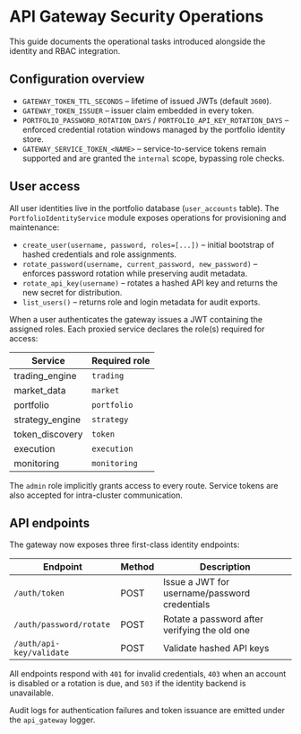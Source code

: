 # API Gateway Security Operations

This guide documents the operational tasks introduced alongside the identity and
RBAC integration.

## Configuration overview

* `GATEWAY_TOKEN_TTL_SECONDS` – lifetime of issued JWTs (default `3600`).
* `GATEWAY_TOKEN_ISSUER` – issuer claim embedded in every token.
* `PORTFOLIO_PASSWORD_ROTATION_DAYS` / `PORTFOLIO_API_KEY_ROTATION_DAYS` –
  enforced credential rotation windows managed by the portfolio identity store.
* `GATEWAY_SERVICE_TOKEN_<NAME>` – service-to-service tokens remain supported and
  are granted the `internal` scope, bypassing role checks.

## User access

All user identities live in the portfolio database (`user_accounts` table). The
`PortfolioIdentityService` module exposes operations for provisioning and
maintenance:

* `create_user(username, password, roles=[...])` – initial bootstrap of hashed
  credentials and role assignments.
* `rotate_password(username, current_password, new_password)` – enforces password
  rotation while preserving audit metadata.
* `rotate_api_key(username)` – rotates a hashed API key and returns the new
  secret for distribution.
* `list_users()` – returns role and login metadata for audit exports.

When a user authenticates the gateway issues a JWT containing the assigned
roles. Each proxied service declares the role(s) required for access:

| Service           | Required role |
| ----------------- | ------------- |
| trading_engine    | `trading`     |
| market_data       | `market`      |
| portfolio         | `portfolio`   |
| strategy_engine   | `strategy`    |
| token_discovery   | `token`       |
| execution         | `execution`   |
| monitoring        | `monitoring`  |

The `admin` role implicitly grants access to every route. Service tokens are
also accepted for intra-cluster communication.

## API endpoints

The gateway now exposes three first-class identity endpoints:

| Endpoint                 | Method | Description                                  |
| ------------------------ | ------ | -------------------------------------------- |
| `/auth/token`            | POST   | Issue a JWT for username/password credentials |
| `/auth/password/rotate`  | POST   | Rotate a password after verifying the old one |
| `/auth/api-key/validate` | POST   | Validate hashed API keys                      |

All endpoints respond with `401` for invalid credentials, `403` when an account
is disabled or a rotation is due, and `503` if the identity backend is
unavailable.

Audit logs for authentication failures and token issuance are emitted under the
`api_gateway` logger.
